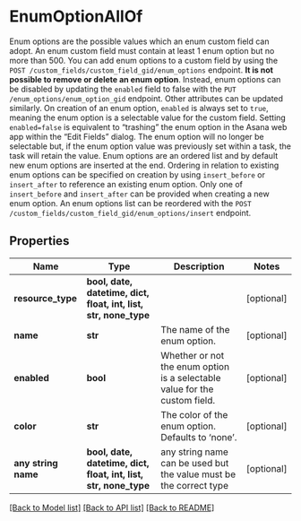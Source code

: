 # EnumOptionAllOf

Enum options are the possible values which an enum custom field can adopt. An enum custom field must contain at least 1 enum option but no more than 500.  You can add enum options to a custom field by using the `POST /custom_fields/custom_field_gid/enum_options` endpoint.  **It is not possible to remove or delete an enum option**. Instead, enum options can be disabled by updating the `enabled` field to false with the `PUT /enum_options/enum_option_gid` endpoint. Other attributes can be updated similarly.  On creation of an enum option, `enabled` is always set to `true`, meaning the enum option is a selectable value for the custom field. Setting `enabled=false` is equivalent to “trashing” the enum option in the Asana web app within the “Edit Fields” dialog. The enum option will no longer be selectable but, if the enum option value was previously set within a task, the task will retain the value.  Enum options are an ordered list and by default new enum options are inserted at the end. Ordering in relation to existing enum options can be specified on creation by using `insert_before` or `insert_after` to reference an existing enum option. Only one of `insert_before` and `insert_after` can be provided when creating a new enum option.  An enum options list can be reordered with the `POST /custom_fields/custom_field_gid/enum_options/insert` endpoint.

## Properties
Name | Type | Description | Notes
------------ | ------------- | ------------- | -------------
**resource_type** | **bool, date, datetime, dict, float, int, list, str, none_type** |  | [optional] 
**name** | **str** | The name of the enum option. | [optional] 
**enabled** | **bool** | Whether or not the enum option is a selectable value for the custom field. | [optional] 
**color** | **str** | The color of the enum option. Defaults to ‘none’. | [optional] 
**any string name** | **bool, date, datetime, dict, float, int, list, str, none_type** | any string name can be used but the value must be the correct type | [optional]

[[Back to Model list]](../README.md#documentation-for-models) [[Back to API list]](../README.md#documentation-for-api-endpoints) [[Back to README]](../README.md)


